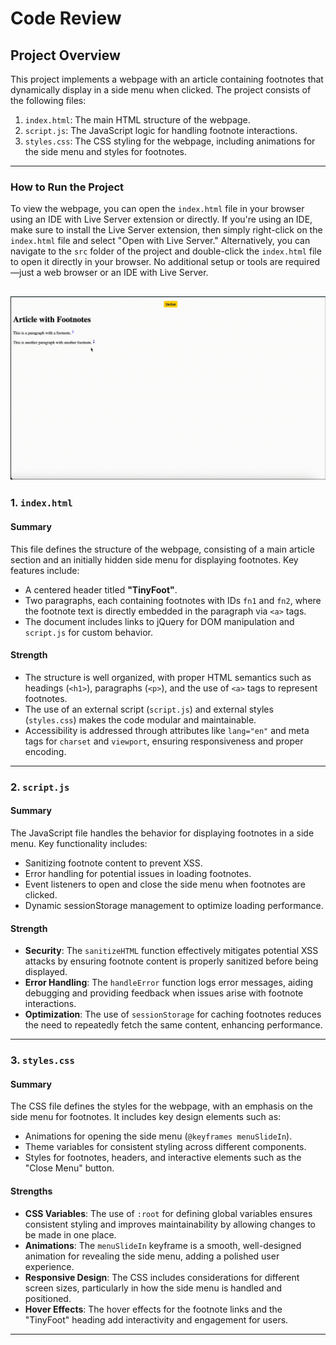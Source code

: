 # Code Review

## Project Overview
This project implements a webpage with an article containing footnotes that dynamically display in a side menu when clicked. The project consists of the following files:
1. `index.html`: The main HTML structure of the webpage.
2. `script.js`: The JavaScript logic for handling footnote interactions.
3. `styles.css`: The CSS styling for the webpage, including animations for the side menu and styles for footnotes.

---
### How to Run the Project

To view the webpage, you can open the `index.html` file in your browser using an IDE with Live Server extension or directly. If you're using an IDE, make sure to install the Live Server extension, then simply right-click on the `index.html` file and select "Open with Live Server." Alternatively, you can navigate to the `src` folder of the project and double-click the `index.html` file to open it directly in your browser. No additional setup or tools are required—just a web browser or an IDE with Live Server.

![How to Run the Project](assets/Working.gif)
---
### 1. `index.html`
#### **Summary**
This file defines the structure of the webpage, consisting of a main article section and an initially hidden side menu for displaying footnotes. Key features include:
- A centered header titled **"TinyFoot"**.
- Two paragraphs, each containing footnotes with IDs `fn1` and `fn2`, where the footnote text is directly embedded in the paragraph via `<a>` tags.
- The document includes links to jQuery for DOM manipulation and `script.js` for custom behavior.

#### **Strength**
- The structure is well organized, with proper HTML semantics such as headings (`<h1>`), paragraphs (`<p>`), and the use of `<a>` tags to represent footnotes.
- The use of an external script (`script.js`) and external styles (`styles.css`) makes the code modular and maintainable.
- Accessibility is addressed through attributes like `lang="en"` and meta tags for `charset` and `viewport`, ensuring responsiveness and proper encoding.



---

### 2. `script.js`
#### **Summary**
The JavaScript file handles the behavior for displaying footnotes in a side menu. Key functionality includes:
- Sanitizing footnote content to prevent XSS.
- Error handling for potential issues in loading footnotes.
- Event listeners to open and close the side menu when footnotes are clicked.
- Dynamic sessionStorage management to optimize loading performance.

#### **Strength**
- **Security**: The `sanitizeHTML` function effectively mitigates potential XSS attacks by ensuring footnote content is properly sanitized before being displayed.
- **Error Handling**: The `handleError` function logs error messages, aiding debugging and providing feedback when issues arise with footnote interactions.
- **Optimization**: The use of `sessionStorage` for caching footnotes reduces the need to repeatedly fetch the same content, enhancing performance.


---

### 3. `styles.css`
#### **Summary**
The CSS file defines the styles for the webpage, with an emphasis on the side menu for footnotes. It includes key design elements such as:
- Animations for opening the side menu (`@keyframes menuSlideIn`).
- Theme variables for consistent styling across different components.
- Styles for footnotes, headers, and interactive elements such as the "Close Menu" button.

#### **Strengths**
- **CSS Variables**: The use of `:root` for defining global variables ensures consistent styling and improves maintainability by allowing changes to be made in one place.
- **Animations**: The `menuSlideIn` keyframe is a smooth, well-designed animation for revealing the side menu, adding a polished user experience.
- **Responsive Design**: The CSS includes considerations for different screen sizes, particularly in how the side menu is handled and positioned.
- **Hover Effects**: The hover effects for the footnote links and the "TinyFoot" heading add interactivity and engagement for users.

---
